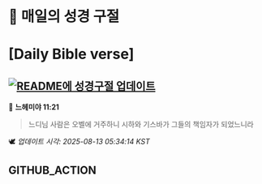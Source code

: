 # 🙏 매일의 성경 구절
# [Daily Bible verse]
## [![README에 성경구절 업데이트](https://github.com/DONGSUKA/first_test/actions/workflows/update-readme-bible.yml/badge.svg)](https://github.com/DONGSUKA/first_test/actions/workflows/update-readme-bible.yml)
<!-- START_BIBLE_VERSE -->
📖 **느헤미야 11:21**
> 느디님 사람은 오벨에 거주하니 시하와 기스바가 그들의 책임자가 되었느니라

🕊️ _업데이트 시각: 2025-08-13 05:34:14 KST_
  <!-- END_BIBLE_VERSE -->
## GITHUB_ACTION
